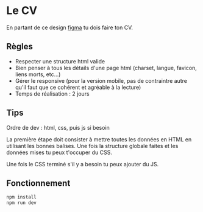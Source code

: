# Le CV

En partant de ce design [figma](https://www.figma.com/file/Ag52NCpOMDiCKWfhYlS1Qa/Resume-(Community)?type=design&node-id=0-1&mode=design&t=O7TGPws8IWCzoWDe-0) tu dois faire ton CV.

## Règles

- Respecter une structure html valide
- Bien penser à tous les détails d'une page html (charset, langue, favicon, liens morts, etc...)
- Gérer le responsive (pour la version mobile, pas de contraintre autre qu'il faut que ce cohérent et agréable à la lecture)
- Temps de réalisation : 2 jours

## Tips

Ordre de dev : html, css, puis js si besoin

La première étape doit consister à mettre toutes les données en HTML en utilisant les bonnes balises. Une fois la structure globale faites et les données mises tu peux t'occuper du CSS.

Une fois le CSS terminé s'il y a besoin tu peux ajouter du JS.

## Fonctionnement

```bash
npm install
npm run dev
```
